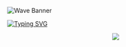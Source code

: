 ![Wave Banner](https://capsule-render.vercel.app/api?type=waving&color=gradient&height=200&section=header)

<a href="https://git.io/typing-svg"><img src="https://readme-typing-svg.demolab.com?font=Fira+Code&pause=1000&color=F74C9E&center=true&width=435&lines=Vive+creando%2C+no+vivas+deshaciendo" alt="Typing SVG" /></a>
<p align="center">
  <a href="https://skillicons.dev">
    <img src="https://skillicons.dev/icons?i=html,css,js,astro,nodejs" />
  </a>
</p>
